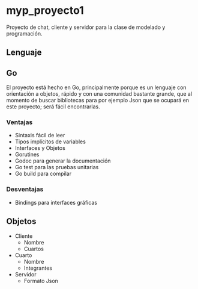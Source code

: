 # myp_proyecto1

Proyecto de chat, cliente y servidor para la clase de modelado y programación.

## Lenguaje

Go
---
El proyecto está hecho en Go, principalmente porque es un lenguaje con orientación a objetos, rápido y con una comunidad bastante grande, que al momento de buscar bibliotecas para por ejemplo Json que se ocupará en este proyecto; será fácil encontrarlas.

### Ventajas

- Sintaxis fácil de leer
- Tipos implícitos de variables
- Interfaces y Objetos
- Gorutines
- Godoc para generar la documentación
- Go test para las pruebas unitarias
- Go build para compilar

### Desventajas
- Bindings para interfaces gráficas

## Objetos
- Cliente
  - Nombre
  - Cuartos
- Cuarto
  - Nombre
  - Integrantes
- Servidor
  - Formato Json
